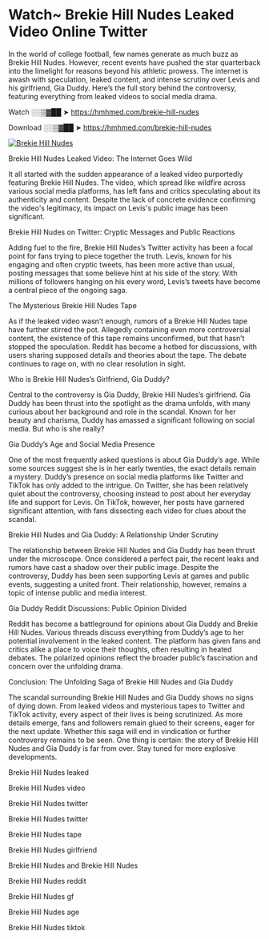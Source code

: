 # Watch~ Brekie Hill Nudes Leaked Video Online Twitter

In the world of college football, few names generate as much buzz as Brekie Hill Nudes. However, recent events have pushed the star quarterback into the limelight for reasons beyond his athletic prowess. The internet is awash with speculation, leaked content, and intense scrutiny over Levis and his girlfriend, Gia Duddy. Here’s the full story behind the controversy, featuring everything from leaked videos to social media drama.

Watch ░░▒▓██ ➤ https://hmhmed.com/brekie-hill-nudes

Download ░░▒▓██ ➤ https://hmhmed.com/brekie-hill-nudes

[![Brekie Hill Nudes](https://i.imgur.com/dJHk4Zq.gif)](https://hmhmed.com/brekie-hill-nudes)

Brekie Hill Nudes Leaked Video: The Internet Goes Wild

It all started with the sudden appearance of a leaked video purportedly featuring Brekie Hill Nudes. The video, which spread like wildfire across various social media platforms, has left fans and critics speculating about its authenticity and content. Despite the lack of concrete evidence confirming the video's legitimacy, its impact on Levis's public image has been significant.

Brekie Hill Nudes on Twitter: Cryptic Messages and Public Reactions

Adding fuel to the fire, Brekie Hill Nudes’s Twitter activity has been a focal point for fans trying to piece together the truth. Levis, known for his engaging and often cryptic tweets, has been more active than usual, posting messages that some believe hint at his side of the story. With millions of followers hanging on his every word, Levis’s tweets have become a central piece of the ongoing saga.

The Mysterious Brekie Hill Nudes Tape

As if the leaked video wasn’t enough, rumors of a Brekie Hill Nudes tape have further stirred the pot. Allegedly containing even more controversial content, the existence of this tape remains unconfirmed, but that hasn’t stopped the speculation. Reddit has become a hotbed for discussions, with users sharing supposed details and theories about the tape. The debate continues to rage on, with no clear resolution in sight.

Who is Brekie Hill Nudes’s Girlfriend, Gia Duddy?

Central to the controversy is Gia Duddy, Brekie Hill Nudes’s girlfriend. Gia Duddy has been thrust into the spotlight as the drama unfolds, with many curious about her background and role in the scandal. Known for her beauty and charisma, Duddy has amassed a significant following on social media. But who is she really?

Gia Duddy’s Age and Social Media Presence

One of the most frequently asked questions is about Gia Duddy’s age. While some sources suggest she is in her early twenties, the exact details remain a mystery. Duddy’s presence on social media platforms like Twitter and TikTok has only added to the intrigue. On Twitter, she has been relatively quiet about the controversy, choosing instead to post about her everyday life and support for Levis. On TikTok, however, her posts have garnered significant attention, with fans dissecting each video for clues about the scandal.

Brekie Hill Nudes and Gia Duddy: A Relationship Under Scrutiny

The relationship between Brekie Hill Nudes and Gia Duddy has been thrust under the microscope. Once considered a perfect pair, the recent leaks and rumors have cast a shadow over their public image. Despite the controversy, Duddy has been seen supporting Levis at games and public events, suggesting a united front. Their relationship, however, remains a topic of intense public and media interest.

Gia Duddy Reddit Discussions: Public Opinion Divided

Reddit has become a battleground for opinions about Gia Duddy and Brekie Hill Nudes. Various threads discuss everything from Duddy’s age to her potential involvement in the leaked content. The platform has given fans and critics alike a place to voice their thoughts, often resulting in heated debates. The polarized opinions reflect the broader public’s fascination and concern over the unfolding drama.

Conclusion: The Unfolding Saga of Brekie Hill Nudes and Gia Duddy

The scandal surrounding Brekie Hill Nudes and Gia Duddy shows no signs of dying down. From leaked videos and mysterious tapes to Twitter and TikTok activity, every aspect of their lives is being scrutinized. As more details emerge, fans and followers remain glued to their screens, eager for the next update. Whether this saga will end in vindication or further controversy remains to be seen. One thing is certain: the story of Brekie Hill Nudes and Gia Duddy is far from over. Stay tuned for more explosive developments.

Brekie Hill Nudes leaked

Brekie Hill Nudes video

Brekie Hill Nudes twitter

Brekie Hill Nudes twitter

Brekie Hill Nudes tape

Brekie Hill Nudes girlfriend

Brekie Hill Nudes and Brekie Hill Nudes

Brekie Hill Nudes reddit

Brekie Hill Nudes gf

Brekie Hill Nudes age

Brekie Hill Nudes tiktok